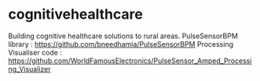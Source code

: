# cognitivehealthcare
Building cognitive healthcare solutions to rural areas.
PulseSensorBPM library : https://github.com/bneedhamia/PulseSensorBPM
Processing Visualiser code : https://github.com/WorldFamousElectronics/PulseSensor_Amped_Processing_Visualizer
